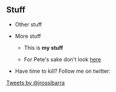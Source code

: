 
## Stuff

* Other stuff

* More stuff

    - This is **my stuff**

	- For Pete's sake don't look [here](http://www.7acrewood.org/images/easter_egg.jpg)

* Have time to kill? Follow me on twitter:

<a class="twitter-timeline" href="https://twitter.com/jrossibarra" data-widget-id="483844857396338689">Tweets by @jrossibarra</a>
<script>!function(d,s,id){var js,fjs=d.getElementsByTagName(s)[0],p=/^http:/.test(d.location)?'http':'https';if(!d.getElementById(id)){js=d.createElement(s);js.id=id;js.src=p+"://platform.twitter.com/widgets.js";fjs.parentNode.insertBefore(js,fjs);}}(document,"script","twitter-wjs");</script>



